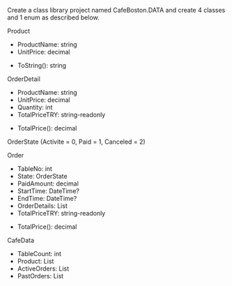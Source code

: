 
Create a class library project named CafeBoston.DATA and create 4 classes and 1 enum as described below.


Product
* ProductName: string
* UnitPrice: decimal
- ToString(): string

OrderDetail
* ProductName: string
* UnitPrice: decimal
* Quantity: int
* TotalPriceTRY: string-readonly
- TotalPrice(): decimal

OrderState (Activite = 0, Paid = 1, Canceled = 2)

Order
* TableNo: int
* State: OrderState
* PaidAmount: decimal
* StartTime: DateTime?
* EndTime: DateTime?
* OrderDetails: List<OrderDetail>
* TotalPriceTRY: string-readonly
- TotalPrice(): decimal

CafeData
* TableCount: int
* Product: List<Product>
* ActiveOrders: List<Order>
* PastOrders: List<Order>


